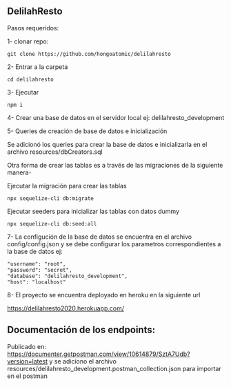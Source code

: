 ## DelilahResto

Pasos requeridos:

1- clonar repo:

```
git clone https://github.com/hongoatomic/delilahresto
```

2- Entrar a la carpeta

```
cd delilahresto
```

3- Ejecutar

```
npm i
```

4- Crear una base de datos en el servidor local ej: delilahresto_development

5- Queries de creación de base de datos e inicialización

Se adicionó los queries para crear la base de datos e inicializarla en el archivo resources/dbCreators.sql

Otra forma de crear las tablas es a través de las migraciones de la siguiente manera-

Ejecutar la migración para crear las tablas

```
npx sequelize-cli db:migrate
```

Ejecutar seeders para inicializar las tablas con datos dummy

```
npx sequelize-cli db:seed:all
```

7- La configución de la base de datos se encuentra en el archivo config/config.json y se debe configurar los parametros correspondientes a la base de datos ej:

    "username": "root",
    "password": "secret",
    "database": "delilahresto_development",
    "host": "localhost"

8- El proyecto se encuentra deployado en heroku en la siguiente url

https://delilahresto2020.herokuapp.com/

## Documentación de los endpoints:

Publicado en: https://documenter.getpostman.com/view/10614879/SztA7Udb?version=latest
y se adiciono el archivo resources/delilahresto_development.postman_collection.json para importar en el postman
